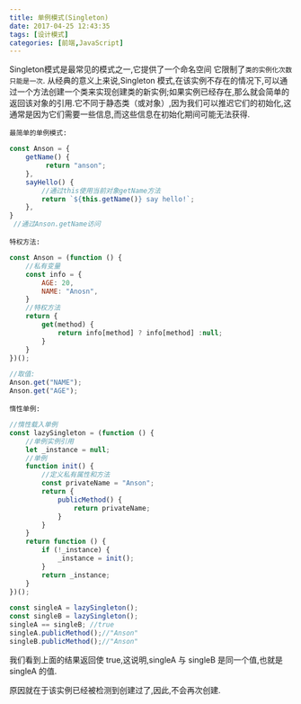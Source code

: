 ```yaml
---
title: 单例模式(Singleton)
date: 2017-04-25 12:43:35
tags: [设计模式]
categories: [前端,JavaScript]
---
```

Singleton模式是最常见的模式之一,它提供了一个命名空间
它限制了` 类的实例化次数只能是一次 `.
从经典的意义上来说,Singleton 模式,在该实例不存在的情况下,可以通过一个方法创建一个类来实现创建类的新实例;如果实例已经存在,那么就会简单的返回该对象的引用.它不同于静态类（或对象）,因为我们可以推迟它们的初始化,这通常是因为它们需要一些信息,而这些信息在初始化期间可能无法获得.
<!--more-->

` 最简单的单例模式: `
```js
const Anson = {
    getName() {
         return "anson";
    },
    sayHello() {
        //通过this使用当前对象getName方法
        return `${this.getName()} say hello!`;
    },
}
 //通过Anson.getName访问
```

` 特权方法: `
```js
const Anson = (function () {
    //私有变量
    const info = {
        AGE: 20,
        NAME: "Anosn",
    }
    //特权方法
    return {
        get(method) {
            return info[method] ? info[method] :null;
        }
    }
})();

//取值:
Anson.get("NAME");
Anson.get("AGE");
```

` 惰性单例: `
```js
//惰性载入单例
const lazySingleton = (function () {
    //单例实例引用
    let _instance = null;
    //单例
    function init() {
        //定义私有属性和方法
        const privateName = "Anson";
        return {
            publicMethod() {
                return privateName;
            }
        }
    }
    return function () {
        if (!_instance) {
            _instance = init();
        }
        return _instance;
    }
})();

const singleA = lazySingleton();
const singleB = lazySingleton();
singleA == singleB; //true
singleA.publicMethod();//"Anson"
singleB.publicMethod();//"Anson"
```
我们看到上面的结果返回使 true,这说明,singleA 与 singleB 是同一个值,也就是 singleA 的值.

原因就在于该实例已经被检测到创建过了,因此,不会再次创建.